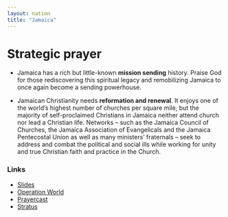 ```yaml
---
layout: nation
title: "Jamaica"
---
```


# Strategic prayer

- Jamaica has a rich but little-known **mission sending** history. Praise God for those rediscovering this spiritual legacy and remobilizing Jamaica to once again become a sending powerhouse.

- Jamaican Christianity needs **reformation and renewal**. It enjoys one of the world’s highest number of churches per square mile, but the majority of self-proclaimed Christians in Jamaica neither attend church nor lead a Christian life. Networks – such as the Jamaica Council of Churches, the Jamaica Association of Evangelicals and the Jamaica Pentecostal Union as well as many ministers’ fraternals – seek to address and combat the political and social ills while
  working for unity and true Christian faith and practice in the Church.

### Links

- [Slides](http://kyk.kiekies.net/?src=https://ccwaterkloof.github.io/prayer/slides/jamaica.md)
- [Operation World](https://operationworld.org/locations/jamaica/)
- [Prayercast](https://prayercast.com/jamaica.html)
- [Stratus](https://globe.stratus.earth/country-explorer/KWT)
